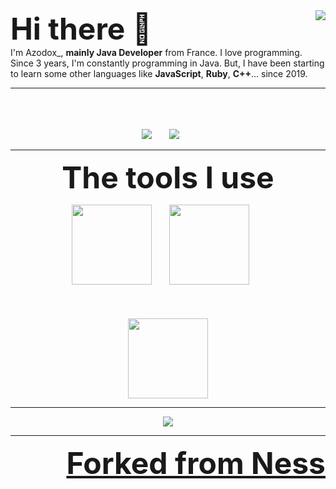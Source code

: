 
<img align="right" src="https://github-readme-stats.vercel.app/api?username=azodox&count_private=true&show_icons=true&hide_border=true" />
<font size="10">
<b>
Hi there 👋
</b>
</font>
<br>
I'm Azodox_, <b>mainly Java Developer</b> from France. I love programming. Since 3 years, I'm constantly programming in Java. But, I have been starting to learn some other languages like <b>JavaScript</b>, <b>Ruby</b>, <b>C++</b>... since 2019.</br>

___

<p align="center">
	<br>
	<br>
	<br>
	<img src="http://img.shields.io/badge/Discord-%40Luke/Azodox_%232416-7289DA?style=for-the-badge" />
	&nbsp;&nbsp;&nbsp;&nbsp;&nbsp;
	<img src="http://img.shields.io/badge/Twitter-%40Azodox__-1DA1F2?style=for-the-badge" />
	&nbsp;&nbsp;&nbsp;&nbsp;&nbsp;
	<!--<br>
	<br>
	<br>
	<font size="10">
		<b>
			My projects
		</b>
	</font>
	<br>
	<br>
	<br>
	<img src="https://github-readme-stats.vercel.app/api/pin/?username=NessMC&repo=popscript" />
	<img src="https://github-readme-stats.vercel.app/api/pin/?username=Objective-HTML&repo=objective-html" />
	<img src="https://github-readme-stats.vercel.app/api/pin/?username=NessMC&repo=css-framework" />
	<img src="https://github-readme-stats.vercel.app/api/pin/?username=NessMC&repo=javaskript" />-->
</p>

___

<p align="center">
	<font size="10">
		<b>
		The tools I use
		</b>
	</font>
</p>

<p align="center">
	<img src="https://www.split.io/wp-content/uploads/2020/03/javascript-logo.png" width="128"/>
	&nbsp;&nbsp;&nbsp;&nbsp;&nbsp;
	<img src="https://www.solutions-numeriques.com/wp-content/uploads/2016/03/java.png" width="128"/>
	&nbsp;&nbsp;&nbsp;&nbsp;&nbsp;
	<br>
	<br>
	<br><br>
	<img src="https://git-scm.com/images/logos/downloads/Git-Icon-1788C.png" width="128" />
</p>

___

<p align="center">
	<img align="center" src="https://github-readme-stats.vercel.app/api/top-langs/?username=azodox&hide_border=true" />
</p>

___

<p align="right">
	<font size="7">
		<b>
			<a href="https://github.com/NessMC/NessMC">Forked from Ness
		</b>	
	</font>
</p>
